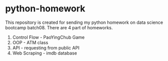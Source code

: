 # python-homework
This repository is created for sending my python homework on data science bootcamp batch08.
There are 4 part of homeworks.
1. Control Flow - PaoYingChub Game
2. OOP - ATM class
3. API - requesting from public API
4. Web Scraping - imdb database
